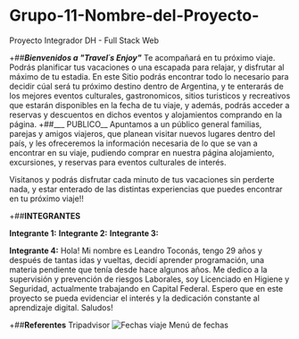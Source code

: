 # Grupo-11-Nombre-del-Proyecto-
Proyecto Integrador DH - Full Stack Web

+##___Bienvenidos a "Travel´s Enjoy"___
Te acompañará en tu próximo viaje. Podrás planificar tus vacaciones o una escapada para relajar, y disfrutar al máximo de tu estadia.
En este Sitio podrás encontrar todo lo necesario para decidir cúal será tu próximo destino dentro de Argentina, y te enterarás de los mejores eventos culturales, gastronomicos, sitios turisticos y recreativos que estarán disponibles en la fecha de tu viaje, y además, podrás acceder a reservas y descuentos en dichos eventos y alojamientos comprando en la página.
+##___ PUBLICO__
Apuntamos a un público general familias, parejas y amigos viajeros, que planean visitar nuevos lugares dentro del país, y les ofreceremos la información necesaria de lo que se van a encontrar en su viaje, pudiendo comprar en nuestra página alojamiento, excursiones, y reservas para eventos culturales de interés. 

Visitanos y podrás disfrutar cada minuto de tus vacaciones sin perderte nada, y estar enterado de las distintas experiencias que puedes encontrar en tu próximo viaje!!

+##__INTEGRANTES__

__Integrante 1:__
__Integrante 2:__
__Integrante 3:__


__Integrante 4:__ 
    Hola! Mi nombre es Leandro Toconás, tengo 29 años y después de tantas idas y vueltas, decidí aprender programación, una materia pendiente que tenía desde hace algunos años. 
    Me dedico a la supervisión y prevención de riesgos Laborales, soy Licenciado en Higiene y Seguridad, actualmente trabajando en Capital Federal.
    Espero que en este proyecto se pueda evidenciar el interés y la dedicación constante al aprendizaje digital.
    Saludos!

+##__Referentes__
        Tripadvisor
    ![Fechas viaje](https://user-images.githubusercontent.com/93563000/141685817-ccb169b1-1c69-4505-b1db-0ac450740cc5.png)
    Menú de fechas

